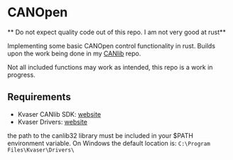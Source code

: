 # CANOpen

** Do not expect quality code out of this repo. I am not very good at rust**

Implementing some basic CANOpen control functionality in rust. Builds upon the work being done in my [CANlib](https://www.github.com/parkermathis/CANlib) repo. 

Not all included functions may work as intended, this repo is a work in progress.

## Requirements
- Kvaser CANlib SDK: [website](https://kvaser.com/download/)
- Kvaser Drivers: [website](https://kvaser.com/download/)

the path to the canlib32 library must be included in your $PATH environment variable. On Windows the default location is: 
```C:\Program Files\Kvaser\Drivers\```

